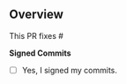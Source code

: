 ## Overview
This PR fixes #

<!-- **[Signed Commits](../CONTRIBUTING.md#sign-off-per-commit)** -->
**Signed Commits**
- [ ] Yes, I signed my commits.

<!-- Please provide a brief overview of the changes made in this pull request. e.g. current behavior/future behavior -->

<!-- 
## Additional Information

> Any additional information that may be useful for reviewers to know 
-->

<!--
## How to Test

> Please provide instructions on how to test the changes made in this pull request
-->

<!--
## Examples/Screenshots

> Here you add related screenshots 
-->

<!-- 
## Related issues/PRs:

Here you add related issues and PRs.
If this resolved an issue, write "Resolved #<issue number>

e.g. If this PR resolves issues 1 and 2, it should look as follows:
* Resolved #1
* Resolved #2
-->

<!--
## Checklist before requesting a review

put an [x] in the box to get it checked 

- [ ] My code follows the style guidelines of this project
- [ ] I have commented on my code, particularly in hard-to-understand areas
- [ ] I have performed a self-review of my code
- [ ] If it is a core feature, I have added thorough tests.
- [ ] New and existing unit tests pass locally with my changes

**Please open the PR against the `dev` branch (Unless the PR contains only documentation changes)**

-->